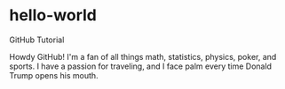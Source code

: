 # hello-world
GitHub Tutorial

Howdy GitHub! I'm a fan of all things math, statistics, physics, poker, and sports. I have a passion for traveling, and I face palm every time Donald Trump opens his mouth.
